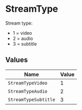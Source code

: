 # StreamType

Stream type:
  - 1 = video
  - 2 = audio
  - 3 = subtitle



## Values

| Name                 | Value                |
| -------------------- | -------------------- |
| `StreamTypeVideo`    | 1                    |
| `StreamTypeAudio`    | 2                    |
| `StreamTypeSubtitle` | 3                    |